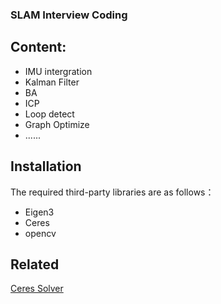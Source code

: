 ### SLAM Interview Coding
## Content:
* IMU intergration
* Kalman Filter
* BA
* ICP
* Loop detect
* Graph Optimize
* ......

## Installation
The required third-party libraries are as follows：

* Eigen3
* Ceres
* opencv

## Related
[Ceres Solver](http://ceres-solver.org/)
